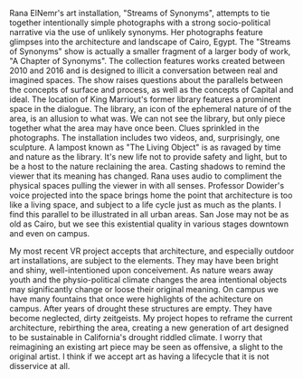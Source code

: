 Rana ElNemr's art installation, "Streams of Synonyms", attempts to tie together intentionally simple photographs with a strong socio-political narrative via the use of unlikely synonyms. Her photographs feature glimpses into the architecture and landscape of Cairo, Egypt. The "Streams of Synonyms" show is actually a smaller fragment of a larger body of work, "A Chapter of Synonyms". The collection features works created between 2010 and 2016 and is designed to illicit a conversation between real and imagined spaces. The show raises questions about the parallels between the concepts of surface and process, as well as the concepts of Capital and ideal. The location of King Marriout's former library features a prominent space in the dialogue. The library, an icon of the ephemeral nature of of the area, is an allusion to what was. We can not see the library, but only piece together what the area may have once been. Clues sprinkled in the photographs. The installation includes two videos, and, surprisingly, one sculpture. A lampost known as "The Living Object" is as ravaged by time and nature as the library. It's new life not to provide safety and light, but to be a host to the nature reclaining the area. Casting shadows to remind the viewer that its meaning has changed. Rana uses audio to compliment the physical spaces pulling the viewer in with all senses. Professor Dowider's voice projected into the space brings home the point that architecture is too like a living space, and subject to a life cycle just as much as the plants. I find this parallel to be illustrated in all urban areas. San Jose may not be as old as Cairo, but we see this existential quality in various stages downtown and even on campus. 

My most recent VR project accepts that architecture, and especially outdoor art installations, are subject to the elements. They may have been bright and shiny, well-intentioned upon conceivement. As nature wears away youth and the physio-political climate changes the area intentional objects may significantly change or loose their original meaning. On campus we have many fountains that once were highlights of the achitecture on campus. After years of drought these structures are empty. They have become neglected, dirty zeitgeists. My project hopes to reframe the current architecture, rebirthing the area, creating a new generation of art designed to be sustainable in California's drought riddled climate. I worry that reimagining an existing art piece may be seen as offensive, a slight to the original artist. I think if we accept art as having a lifecycle that it is not disservice at all. 
